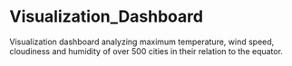 # Visualization_Dashboard
<p>Visualization dashboard analyzing maximum temperature, wind speed, cloudiness and humidity of over 500 cities in their relation to the equator.</p>
